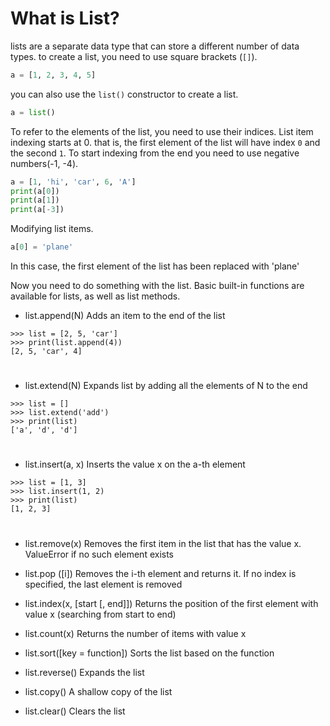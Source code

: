 # What is List?

lists are a separate data type that can store a different number of data types.
to create a list, you need to use square brackets (```[]```).
```py
a = [1, 2, 3, 4, 5]
```
you can also use the ```list()``` constructor to create a list.
```py
a = list()
```

To refer to the elements of the list, you need to use their indices. List item indexing starts at 0.
that is, the first element of the list will have index `0` and the second `1`.
To start indexing from the end you need to use negative numbers(-1, -4).
```py
a = [1, 'hi', 'car', 6, 'A']
print(a[0])
print(a[1])
print(a[-3])
```

Modifying list items.
```py
a[0] = 'plane'
```
In this case, the first element of the list has been replaced with 'plane'

Now you need to do something with the list. Basic built-in functions are available for lists, as well as list methods.

* list.append(N) Adds an item to the end of the list
 ```
 >>> list = [2, 5, 'car']
 >>> print(list.append(4))
 [2, 5, 'car', 4]
 ```
 #
* list.extend(N) Expands list by adding all the elements of N to the end 
```
>>> list = []
>>> list.extend('add')
>>> print(list)
['a', 'd', 'd']
```
#

* list.insert(a, x) Inserts the value x on the a-th element
```
>>> list = [1, 3]
>>> list.insert(1, 2)
>>> print(list)
[1, 2, 3]
```
#
* list.remove(x) Removes the first item in the list that has the value x. ValueError if no such element exists


* list.pop ([i]) Removes the i-th element and returns it. If no index is specified, the last element is removed
* list.index(x, [start [, end]]) Returns the position of the first element with value x (searching from start to end)
* list.count(x) Returns the number of items with value x
* list.sort([key = function]) Sorts the list based on the function
* list.reverse() Expands the list
* list.copy() A shallow copy of the list
* list.clear() Clears the list
